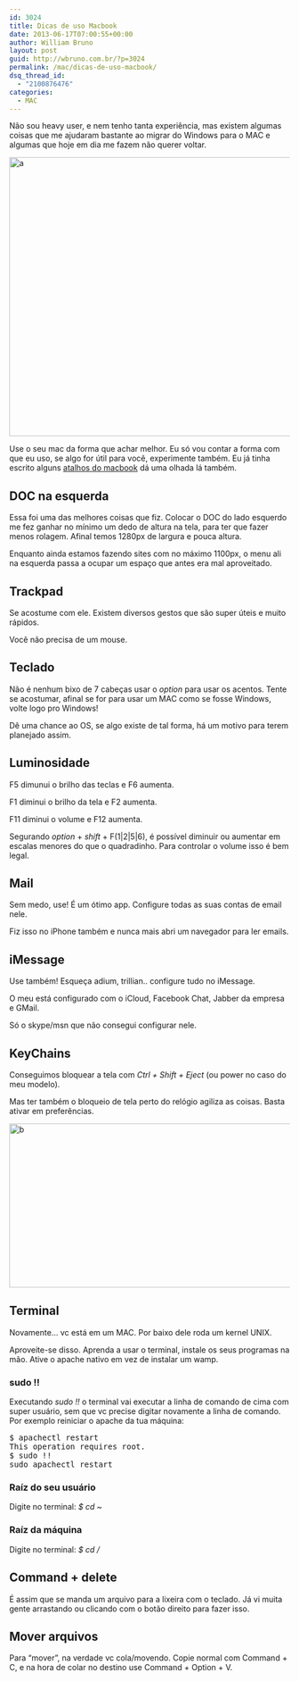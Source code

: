 ```yaml
---
id: 3024
title: Dicas de uso Macbook
date: 2013-06-17T07:00:55+00:00
author: William Bruno
layout: post
guid: http://wbruno.com.br/?p=3024
permalink: /mac/dicas-de-uso-macbook/
dsq_thread_id:
  - "2100876476"
categories:
  - MAC
---
```

Não sou heavy user, e nem tenho tanta experiência, mas existem algumas coisas que me ajudaram bastante ao migrar do Windows para o MAC e algumas que hoje em dia me fazem não querer voltar.

[<img src="http://wbruno.com.br/wp-content/uploads/2013/06/a.jpg" alt="a" width="800" height="500" class="aligncenter size-full wp-image-3025" srcset="http://wbruno.com.br/wp-content/uploads/2013/06/a.jpg 800w, http://wbruno.com.br/wp-content/uploads/2013/06/a-300x187.jpg 300w" sizes="(max-width: 800px) 100vw, 800px" />](http://wbruno.com.br/wp-content/uploads/2013/06/a.jpg)
  
<!--more-->

Use o seu mac da forma que achar melhor. Eu só vou contar a forma com que eu uso, se algo for útil para você, experimente também. Eu já tinha escrito alguns [atalhos do macbook](http://wbruno.com.br/mac/alguns-atalhos-interessantes-macbook-pro/ "atalhos do macbook") dá uma olhada lá também.

## DOC na esquerda

Essa foi uma das melhores coisas que fiz. Colocar o DOC do lado esquerdo me fez ganhar no mínimo um dedo de altura na tela, para ter que fazer menos rolagem. Afinal temos 1280px de largura e pouca altura.

Enquanto ainda estamos fazendo sites com no máximo 1100px, o menu ali na esquerda passa a ocupar um espaço que antes era mal aproveitado.

## Trackpad

Se acostume com ele. Existem diversos gestos que são super úteis e muito rápidos.
  
Você não precisa de um mouse.

## Teclado

Não é nenhum bixo de 7 cabeças usar o <var>option</var> para usar os acentos. Tente se acostumar, afinal se for para usar um MAC como se fosse Windows, volte logo pro Windows!
  
Dê uma chance ao OS, se algo existe de tal forma, há um motivo para terem planejado assim.

## Luminosidade

F5 dimunui o brilho das teclas e F6 aumenta.
  
F1 diminui o brilho da tela e F2 aumenta.
  
F11 diminui o volume e F12 aumenta.

Segurando <var>option</var> + <var>shift</var> + F(1|2|5|6), é possível diminuir ou aumentar em escalas menores do que o quadradinho. Para controlar o volume isso é bem legal.

## Mail

Sem medo, use! É um ótimo app. Configure todas as suas contas de email nele.
  
Fiz isso no iPhone também e nunca mais abri um navegador para ler emails.

## iMessage

Use também! Esqueça adium, trillian.. configure tudo no iMessage.
  
O meu está configurado com o iCloud, Facebook Chat, Jabber da empresa e GMail.

Só o skype/msn que não consegui configurar nele.

## KeyChains

Conseguimos bloquear a tela com <var>Ctrl + Shift + Eject</var> (ou power no caso do meu modelo).
  
Mas ter também o bloqueio de tela perto do relógio agiliza as coisas. Basta ativar em preferências.

[<img src="http://wbruno.com.br/wp-content/uploads/2013/06/b.jpg" alt="b" width="600" height="294" class="aligncenter size-full wp-image-3026" srcset="http://wbruno.com.br/wp-content/uploads/2013/06/b.jpg 600w, http://wbruno.com.br/wp-content/uploads/2013/06/b-300x147.jpg 300w" sizes="(max-width: 600px) 100vw, 600px" />](http://wbruno.com.br/wp-content/uploads/2013/06/b.jpg)

## Terminal

Novamente&#8230; vc está em um MAC. Por baixo dele roda um kernel UNIX.
  
Aproveite-se disso. Aprenda a usar o terminal, instale os seus programas na mão. Ative o apache nativo em vez de instalar um wamp.

### sudo !!

Executando <var>sudo !!</var> o terminal vai executar a linha de comando de cima com super usuário, sem que vc precise digitar novamente a linha de comando. Por exemplo reiniciar o apache da tua máquina:

<pre>$ apachectl restart
This operation requires root.
$ sudo !!
sudo apachectl restart
</pre>

### Raíz do seu usuário

Digite no terminal: <var>$ cd ~</var>

### Raíz da máquina

Digite no terminal: <var>$ cd /</var>

## Command + delete

É assim que se manda um arquivo para a lixeira com o teclado. Já vi muita gente arrastando ou clicando com o botão direito para fazer isso.

## Mover arquivos

Para &#8220;mover&#8221;, na verdade vc cola/movendo. Copie normal com Command + C, e na hora de colar no destino use Command + Option + V.